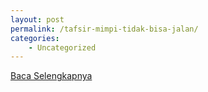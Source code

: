 ```yaml
---
layout: post
permalink: /tafsir-mimpi-tidak-bisa-jalan/
categories:
    - Uncategorized
---
```


[Baca Selengkapnya](/10)